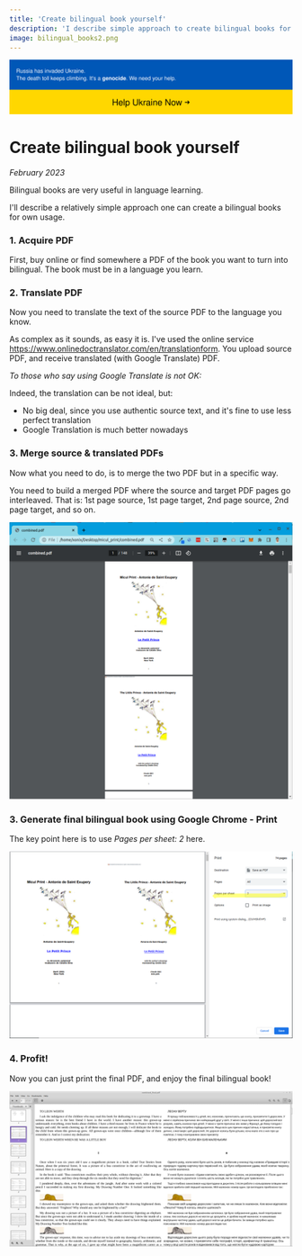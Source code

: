 ```yaml
---
title: 'Create bilingual book yourself'
description: 'I describe simple approach to create bilingual books for own usage'
image: bilingual_books2.png
---
```

[![Stand With Ukraine](https://raw.githubusercontent.com/vshymanskyy/StandWithUkraine/main/banner2-direct.svg)](https://stand-with-ukraine.pp.ua)

# Create bilingual book yourself

_February 2023_

Bilingual books are very useful in language learning. 

I'll describe a relatively simple approach one can create a bilingual books for own usage.
    
### 1. Acquire  PDF

First, buy online or find somewhere a PDF of the book you want to turn into bilingual. The book must be in a language you learn.  

### 2. Translate PDF

Now you need to translate the text of the source PDF to the language you know. 

As complex as it sounds, as easy it is. I've used the online service https://www.onlinedoctranslator.com/en/translationform. You upload source PDF, and receive translated (with Google Translate) PDF.

*To those who say using Google Translate is not OK:*

Indeed, the translation can be not ideal, but:
- No big deal, since you use authentic source text, and it's fine to use less perfect translation
- Google Translation is much better nowadays

### 3. Merge source & translated PDFs

Now what you need to do, is to merge the two PDF but in a specific way. 

You need to build a merged PDF where the source and target PDF pages go interleaved. That is: 1st page source, 1st page target, 2nd page source, 2nd page target, and so on.

![](bilingual_books1.png)

### 3. Generate final bilingual book using Google Chrome - Print

The key point here is to use *Pages per sheet: 2* here.

![](bilingual_books2.png)

### 4. Profit!
  
Now you can just print the final PDF, and enjoy the final bilingual book!

![](bilingual_books3.png)